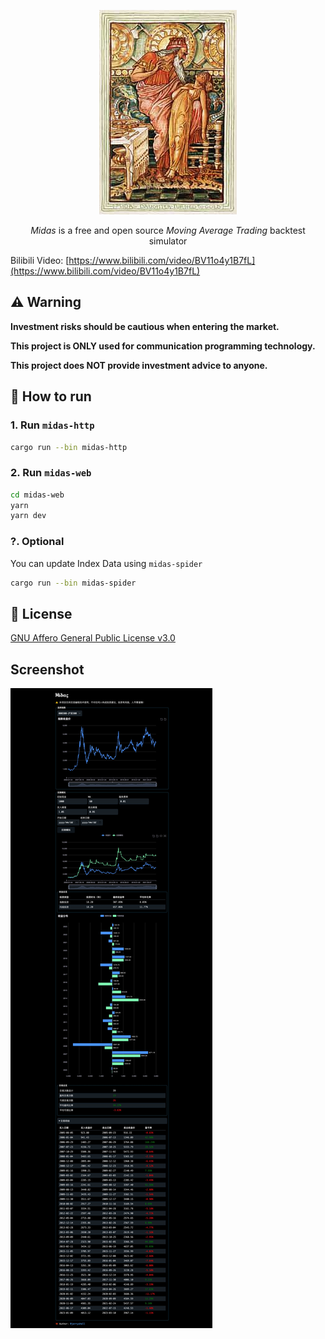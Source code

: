 <p align="center">
<img src="images/midas.jpg" alt="midas image" />
</p>

<p align="center">
<i>Midas</i> is a free and open source <i>Moving Average Trading</i> backtest simulator
</p>

Bilibili Video: [https://www.bilibili.com/video/BV11o4y1B7fL](https://www.bilibili.com/video/BV11o4y1B7fL)

## ⚠️ Warning

**Investment risks should be cautious when entering the market.**

**This project is ONLY used for communication programming technology.**

**This project does NOT provide investment advice to anyone.**

## 🚀 How to run

### 1. Run `midas-http`

```bash
cargo run --bin midas-http
```

### 2. Run `midas-web`

```bash
cd midas-web
yarn
yarn dev
```

### ?. Optional

You can update Index Data using `midas-spider`

```bash
cargo run --bin midas-spider
```

## 📄 License

[GNU Affero General Public License v3.0](https://choosealicense.com/licenses/agpl-3.0)

## Screenshot

![screenshot](images/screenshot.jpg)
